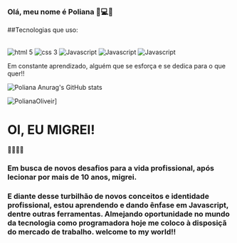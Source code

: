### Olá, meu nome é Poliana 👋💻💡

##Tecnologias que uso:

<div style="display: inline-block"><br>
<img align="center" alt="html 5" src="https://img.shields.io/badge/HTML5-E34F26?style=for-the-badge&logo=html5&logoColor=white">
<img align="center" alt="css 3" src="https://img.shields.io/badge/CSS3-1572B6?style=for-the-badge&logo=css3&logoColor=whitelogoColor=white">
<img align="center" alt="Javascript" src="https://img.shields.io/badge/JavaScript-F7DF1E?style=for-the-badge&logo=javascript&logoColor=black">
<img align="center" alt="Javascript" src="https://img.shields.io/badge/react%20os-0088CC?style=for-the-badge&logo=reactos&logoColor=white">
<img align="center" alt="Javascript" src="https://img.shields.io/badge/TypeScript-007ACC?style=for-the-badge&logo=typescript&logoColor=white">

</div><br>
<p> Em constante aprendizado, alguém que se esforça e se dedica para o que quer!!</p>

![Poliana Anurag's GitHub stats](https://github-readme-stats.vercel.app/api?username=PolianaOliveir&show_icons=true&theme=dracula)

![PolianaOliveir](https://github-readme-stats.vercel.app/api/top-langs/?username=PolianaOliveir&hide_progress=true)]

<h1>OI, EU MIGREI!</h1>🚀🚀🚀🚀

<h3>Em busca de novos desafios para a vida profissional, após lecionar por mais de 10 anos, migrei.</h3>
    <h3>E diante desse turbilhão de novos conceitos e identidade profissional, estou aprendendo  e dando ênfase em Javascript, dentre outras ferramentas.
    Almejando oportunidade no mundo da tecnologia como programadora hoje me coloco à disposiçã do mercado de trabalho.
    welcome to my world!!</h3>



